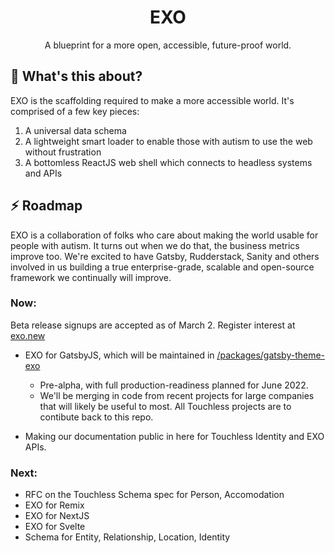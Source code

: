 <h1 align="center">EXO</h1>
<p align="center">A blueprint for a more open, accessible, future-proof world.</p>

## :hear_no_evil: What's this about?

EXO is the scaffolding required to make a more accessible world. It's comprised of a few key pieces:

1. A universal data schema
2. A lightweight smart loader to enable those with autism to use the web without frustration
3. A bottomless ReactJS web shell which connects to headless systems and APIs

## :zap: Roadmap

EXO is a collaboration of folks who care about making the world usable for people with autism. It turns out when we do that, the business metrics improve too. We're excited to have Gatsby, Rudderstack, Sanity and others involved in us building a true enterprise-grade, scalable and open-source framework we continually will improve. 

### Now:

Beta release signups are accepted as of March 2. Register interest at <a href="https://exo.new/?utm_source=github">exo.new</a>

- EXO for GatsbyJS, which will be maintained in <a href="https://github.com/touchlesscode/exo/tree/main/packages/gatsby-theme-exo">/packages/gatsby-theme-exo</a>
   - Pre-alpha, with full production-readiness planned for June 2022. 
   - We'll be merging in code from recent projects for large companies that will likely be useful to most. All Touchless projects are to contibute back to this repo. 

- Making our documentation public in here for Touchless Identity and EXO APIs. 

### Next:
- RFC on the Touchless Schema spec for Person, Accomodation
- EXO for Remix
- EXO for NextJS
- EXO for Svelte
- Schema for Entity, Relationship, Location, Identity
